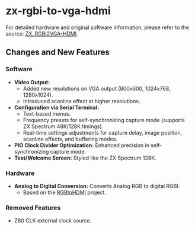 
# zx-rgbi-to-vga-hdmi

For detailed hardware and original software information, please refer to the source: [ZX_RGBI2VGA-HDMI](https://github.com/AlexEkb4ever/ZX_RGBI2VGA-HDMI/).

## Changes and New Features

### Software

- **Video Output:**
  - Added new resolutions on VGA output (800x600, 1024x768, 1280x1024).
  - Introduced scanline effect at higher resolutions.
- **Configuration via Serial Terminal:**
  - Text-based menus.
  - Frequency presets for self-synchronizing capture mode (supports ZX Spectrum 48K/128K timings).
  - Real-time settings adjustments for capture delay, image position, scanline effects, and buffering modes.
- **PIO Clock Divider Optimization:** Enhanced precision in self-synchronizing capture mode.
- **Test/Welcome Screen:** Styled like the ZX Spectrum 128K.

### Hardware

- **Analog to Digital Conversion:** Converts Analog RGB to digital RGBI.
  - Based on the [RGBtoHDMI](https://github.com/hoglet67/RGBtoHDMI) project.

### Removed Features

- Z80 CLK external clock source.
